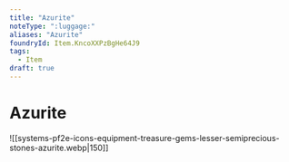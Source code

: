 ```yaml
---
title: "Azurite"
noteType: ":luggage:"
aliases: "Azurite"
foundryId: Item.KncoXXPzBgHe64J9
tags:
  - Item
draft: true
---
```


# Azurite
![[systems-pf2e-icons-equipment-treasure-gems-lesser-semiprecious-stones-azurite.webp|150]]
